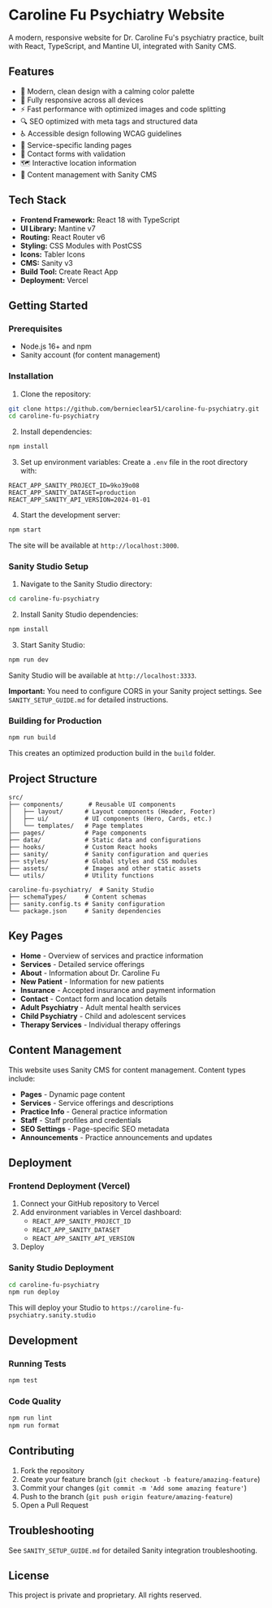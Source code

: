 # Caroline Fu Psychiatry Website

A modern, responsive website for Dr. Caroline Fu's psychiatry practice, built with React, TypeScript, and Mantine UI, integrated with Sanity CMS.

## Features

- 🎨 Modern, clean design with a calming color palette
- 📱 Fully responsive across all devices
- ⚡ Fast performance with optimized images and code splitting
- 🔍 SEO optimized with meta tags and structured data
- ♿ Accessible design following WCAG guidelines
- 🎯 Service-specific landing pages
- 📝 Contact forms with validation
- 🗺️ Interactive location information
- 📄 Content management with Sanity CMS

## Tech Stack

- **Frontend Framework:** React 18 with TypeScript
- **UI Library:** Mantine v7
- **Routing:** React Router v6
- **Styling:** CSS Modules with PostCSS
- **Icons:** Tabler Icons
- **CMS:** Sanity v3
- **Build Tool:** Create React App
- **Deployment:** Vercel

## Getting Started

### Prerequisites

- Node.js 16+ and npm
- Sanity account (for content management)

### Installation

1. Clone the repository:
```bash
git clone https://github.com/bernieclear51/caroline-fu-psychiatry.git
cd caroline-fu-psychiatry
```

2. Install dependencies:
```bash
npm install
```

3. Set up environment variables:
Create a `.env` file in the root directory with:
```
REACT_APP_SANITY_PROJECT_ID=9ko39o08
REACT_APP_SANITY_DATASET=production
REACT_APP_SANITY_API_VERSION=2024-01-01
```

4. Start the development server:
```bash
npm start
```

The site will be available at `http://localhost:3000`.

### Sanity Studio Setup

1. Navigate to the Sanity Studio directory:
```bash
cd caroline-fu-psychiatry
```

2. Install Sanity Studio dependencies:
```bash
npm install
```

3. Start Sanity Studio:
```bash
npm run dev
```

Sanity Studio will be available at `http://localhost:3333`.

**Important:** You need to configure CORS in your Sanity project settings. See `SANITY_SETUP_GUIDE.md` for detailed instructions.

### Building for Production

```bash
npm run build
```

This creates an optimized production build in the `build` folder.

## Project Structure

```
src/
├── components/       # Reusable UI components
│   ├── layout/      # Layout components (Header, Footer)
│   ├── ui/          # UI components (Hero, Cards, etc.)
│   └── templates/   # Page templates
├── pages/           # Page components
├── data/            # Static data and configurations
├── hooks/           # Custom React hooks
├── sanity/          # Sanity configuration and queries
├── styles/          # Global styles and CSS modules
├── assets/          # Images and other static assets
└── utils/           # Utility functions

caroline-fu-psychiatry/  # Sanity Studio
├── schemaTypes/     # Content schemas
├── sanity.config.ts # Sanity configuration
└── package.json     # Sanity dependencies
```

## Key Pages

- **Home** - Overview of services and practice information
- **Services** - Detailed service offerings
- **About** - Information about Dr. Caroline Fu
- **New Patient** - Information for new patients
- **Insurance** - Accepted insurance and payment information
- **Contact** - Contact form and location details
- **Adult Psychiatry** - Adult mental health services
- **Child Psychiatry** - Child and adolescent services
- **Therapy Services** - Individual therapy offerings

## Content Management

This website uses Sanity CMS for content management. Content types include:

- **Pages** - Dynamic page content
- **Services** - Service offerings and descriptions
- **Practice Info** - General practice information
- **Staff** - Staff profiles and credentials
- **SEO Settings** - Page-specific SEO metadata
- **Announcements** - Practice announcements and updates

## Deployment

### Frontend Deployment (Vercel)

1. Connect your GitHub repository to Vercel
2. Add environment variables in Vercel dashboard:
   - `REACT_APP_SANITY_PROJECT_ID`
   - `REACT_APP_SANITY_DATASET`
   - `REACT_APP_SANITY_API_VERSION`
3. Deploy

### Sanity Studio Deployment

```bash
cd caroline-fu-psychiatry
npm run deploy
```

This will deploy your Studio to `https://caroline-fu-psychiatry.sanity.studio`

## Development

### Running Tests

```bash
npm test
```

### Code Quality

```bash
npm run lint
npm run format
```

## Contributing

1. Fork the repository
2. Create your feature branch (`git checkout -b feature/amazing-feature`)
3. Commit your changes (`git commit -m 'Add some amazing feature'`)
4. Push to the branch (`git push origin feature/amazing-feature`)
5. Open a Pull Request

## Troubleshooting

See `SANITY_SETUP_GUIDE.md` for detailed Sanity integration troubleshooting.

## License

This project is private and proprietary. All rights reserved.
